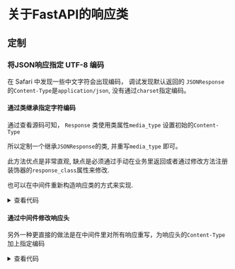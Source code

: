 # 关于FastAPI的响应类

## 定制

### 将JSON响应指定 UTF-8 编码

在 Safari 中发现一些中文字符会出现编码， 调试发现默认返回的 `JSONResponse` 的`Content-Type`是`application/json`, 没有通过`charset`指定编码。

#### 通过类继承指定字符编码

通过查看源码可知， `Response` 类使用类属性`media_type` 设置初始的`Content-Type`

所以定制一个继承`JSONResponse`的类, 并重写`media_type` 即可。

此方法优点是非常直观, 缺点是必须通过手动在业务里返回或者通过修改方法注册装饰器的`response_class`属性来修改.

也可以在中间件重新构造响应类的方式来实现.

<details>

<summary>查看代码</summary>

`init_headers` 设置响应头

```python
    def init_headers(self, headers: Mapping[str, str] | None = None) -> None:
        if headers is None:
            raw_headers: list[tuple[bytes, bytes]] = []
            populate_content_length = True
            populate_content_type = True
        else:
            raw_headers = [(k.lower().encode("latin-1"), v.encode("latin-1")) for k, v in headers.items()]
            keys = [h[0] for h in raw_headers]
            populate_content_length = b"content-length" not in keys
            populate_content_type = b"content-type" not in keys

        body = getattr(self, "body", None)
        if (
            body is not None
            and populate_content_length
            and not (self.status_code < 200 or self.status_code in (204, 304))
        ):
            content_length = str(len(body))
            raw_headers.append((b"content-length", content_length.encode("latin-1")))

        content_type = self.media_type
        if content_type is not None and populate_content_type:
            if content_type.startswith("text/") and "charset=" not in content_type.lower():
                content_type += "; charset=" + self.charset
            raw_headers.append((b"content-type", content_type.encode("latin-1")))

        self.raw_headers = raw_headers

```

继承类修改响应类型

```python
import json
from fastapi.responses import JSONResponse

class PrettyJSONResponse(JSONResponse):
    media_type = "application/json;charset=utf-8"

    def render(self, content: dict) -> bytes:
        return json.dumps(content, indent=4, ensure_ascii=False).encode("utf-8")
```

中间件修改响应类

```python
class UsePrettryJSONResponse(BaseHTTPMiddleware):
    async def dispatch(
        self, request: Request, call_next: Callable[[Request], Awaitable[Response]]
    ) -> Response | JSONResponse:
        response = await call_next(request)
        ct = response.headers.get("content-type")
        if ct and ct.startswith("application/json"):
            response_body = b""
            async for chunk in response.body_iterator:  # type: ignore
                response_body += chunk
            body = json.loads(response_body)
            headers = dict(response.headers)
            headers.pop("content-length", None)
            return PrettyJSONResponse(body, status_code=response.status_code, headers=headers)
        return response

```

</details>

#### 通过中间件修改响应头

另外一种更直接的做法是在中间件里对所有响应重写，为响应头的`Content-Type`加上指定编码

<details>

<summary>查看代码</summary>

```python
class AddCharsetToJSONMiddleware(BaseHTTPMiddleware):
    content_type: str = "application/json;charset=utf-8"

    async def dispatch(
        self, request: Request, call_next: Callable[[Request], Awaitable[Response]]
    ) -> Response | JSONResponse:
        response = await call_next(request)
        ct = response.headers.get("content-type")
        if ct and ct.startswith("application/json"):
            response_body = b""
            async for chunk in response.body_iterator:  # type: ignore
                response_body += chunk
            body = json.loads(response_body)
            headers = dict(response.headers)
            headers.pop("content-length", None)
            headers["content-type"] = self.__class__.content_type
            return JSONResponse(body, status_code=response.status_code, headers=headers)
        return response
```

</details>
